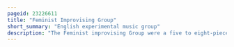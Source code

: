 ```yaml
---
pageid: 23226611
title: "Feminist Improvising Group"
short_summary: "English experimental music group"
description: "The Feminist improvising Group were a five to eight-piece international free improvising avant-garde Jazz and experimental Music Ensemble created in London in 1977 by scottish Vocalist Maggie Nicols and english Bassoonistcomposer lindsay Cooper. Their Debut Performance was on a Music for Socialism festival held in october 1977 at the almost free Theatre in London and they toured europe several Times in the late 1970S and early 1980s."
---
```

